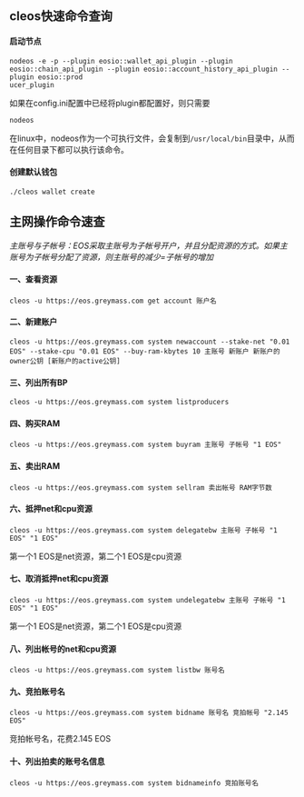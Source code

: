 ## cleos快速命令查询

#### 启动节点
```
nodeos -e -p --plugin eosio::wallet_api_plugin --plugin eosio::chain_api_plugin --plugin eosio::account_history_api_plugin --plugin eosio::prod
ucer_plugin
```
如果在config.ini配置中已经将plugin都配置好，则只需要
```
nodeos
```
在linux中，nodeos作为一个可执行文件，会复制到`/usr/local/bin`目录中，从而在任何目录下都可以执行该命令。

#### 创建默认钱包
```
./cleos wallet create
```

## 主网操作命令速查

*主账号与子帐号：EOS采取主账号为子帐号开户，并且分配资源的方式。如果主账号为子帐号分配了资源，则主账号的减少=子帐号的增加*

#### 一、查看资源

```
cleos -u https://eos.greymass.com get account 账户名
```

#### 二、新建账户

```
cleos -u https://eos.greymass.com system newaccount --stake-net "0.01 EOS" --stake-cpu "0.01 EOS" --buy-ram-kbytes 10 主账号 新账户 新账户的owner公钥 [新账户的active公钥]
```

#### 三、列出所有BP

```
cleos -u https://eos.greymass.com system listproducers
```

#### 四、购买RAM

```
cleos -u https://eos.greymass.com system buyram 主账号 子帐号 "1 EOS"
```

#### 五、卖出RAM

```
cleos -u https://eos.greymass.com system sellram 卖出帐号 RAM字节数
```

#### 六、抵押net和cpu资源

```
cleos -u https://eos.greymass.com system delegatebw 主账号 子帐号 "1 EOS" "1 EOS"
```
第一个1 EOS是net资源，第二个1 EOS是cpu资源

#### 七、取消抵押net和cpu资源

```
cleos -u https://eos.greymass.com system undelegatebw 主账号 子帐号 "1 EOS" "1 EOS"
```
第一个1 EOS是net资源，第二个1 EOS是cpu资源

#### 八、列出帐号的net和cpu资源

```
cleos -u https://eos.greymass.com system listbw 账号名
```

#### 九、竞拍账号名

```
cleos -u https://eos.greymass.com system bidname 账号名 竞拍帐号 "2.145 EOS"
```
竞拍帐号名，花费2.145 EOS

#### 十、列出拍卖的账号名信息

```
cleos -u https://eos.greymass.com system bidnameinfo 竞拍账号名
```
